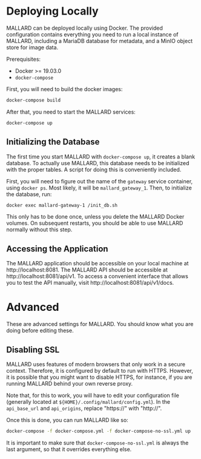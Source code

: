# Deploying Locally

MALLARD can be deployed locally using Docker. The provided configuration
contains everything you need to run a local instance of MALLARD, including
a MariaDB database for metadata, and a MinIO object store for image data.

Prerequisites:
- Docker >= 19.03.0
- `docker-compose`

First, you will need to build the docker images:
```bash
docker-compose build
```

After that, you need to start the MALLARD services:
```bash
docker-compose up
```

## Initializing the Database

The first time you start MALLARD with `docker-compose up`, it creates a blank
database. To actually use MALLARD, this database needs to be initialized with
the proper tables. A script for doing this is conveniently included.

First, you will need to figure out the name of the `gateway` service container,
using `docker ps`. Most likely, it will be `mallard_gateway_1`. Then, to initialize
the database, run:
```bash
docker exec mallard-gateway-1 /init_db.sh
```

This only has to be done once, unless you delete the MALLARD Docker volumes. On
subsequent restarts, you should be able to use MALLARD normally without this step.

## Accessing the Application

The MALLARD application should be accessible on your local machine at
http://localhost:8081. The MALLARD API should be accessible at
http://localhost:8081/api/v1. To access a convenient interface that allows you
to test the API manually, visit http://localhost:8081/api/v1/docs.

# Advanced

These are advanced settings for MALLARD. You should know what you are doing
before editing these.

## Disabling SSL

MALLARD uses features of modern browsers that only work in a secure context.
Therefore, it is configured by default to run with HTTPS. However, it is
possible that you might want to disable HTTPS, for instance, if you are
running MALLARD behind your own reverse proxy.

Note that, for this to work, you will have to edit your configuration file
(generally located at `${HOME}/.config/mallard/config.yml`). In the
`api_base_url` and `api_origins`, replace "https://" with "http://".

Once this is done, you can run MALLARD like so:
```bash
docker-compose -f docker-compose.yml -f docker-compose-no-ssl.yml up
```

It is important to make sure that `docker-compose-no-ssl.yml` is always the
last argument, so that it overrides everything else.
